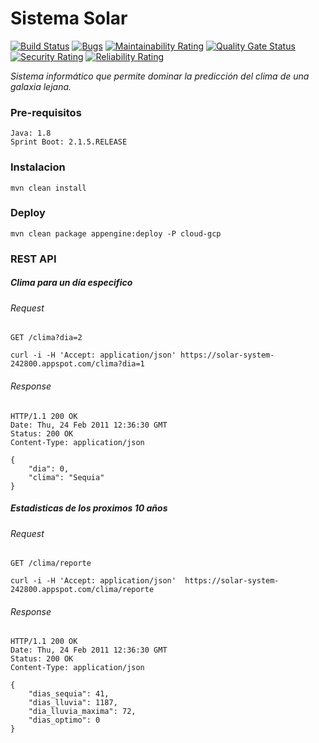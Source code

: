 # Sistema Solar 
[![Build Status](https://travis-ci.com/mujicajuancarlos/solar-system.svg?branch=develop)](https://travis-ci.com/mujicajuancarlos/solar-system)
[![Bugs](https://sonarcloud.io/api/project_badges/measure?project=mujicajuancarlos_solar-system&metric=bugs)](https://sonarcloud.io/dashboard?id=mujicajuancarlos_solar-system)
[![Maintainability Rating](https://sonarcloud.io/api/project_badges/measure?project=mujicajuancarlos_solar-system&metric=sqale_rating)](https://sonarcloud.io/dashboard?id=mujicajuancarlos_solar-system)
[![Quality Gate Status](https://sonarcloud.io/api/project_badges/measure?project=mujicajuancarlos_solar-system&metric=alert_status)](https://sonarcloud.io/dashboard?id=mujicajuancarlos_solar-system)
[![Security Rating](https://sonarcloud.io/api/project_badges/measure?project=mujicajuancarlos_solar-system&metric=security_rating)](https://sonarcloud.io/dashboard?id=mujicajuancarlos_solar-system)
[![Reliability Rating](https://sonarcloud.io/api/project_badges/measure?project=mujicajuancarlos_solar-system&metric=reliability_rating)](https://sonarcloud.io/dashboard?id=mujicajuancarlos_solar-system)

_Sistema informático que permite dominar la predicción del clima de una galaxia lejana._

### Pre-requisitos

```
Java: 1.8
Sprint Boot: 2.1.5.RELEASE
```

### Instalacion

```
mvn clean install
```

### Deploy

```
mvn clean package appengine:deploy -P cloud-gcp
```

### REST API

##### Clima para un día especifico

###### Request

`GET /clima?dia=2`

    curl -i -H 'Accept: application/json' https://solar-system-242800.appspot.com/clima?dia=1

###### Response

    HTTP/1.1 200 OK
    Date: Thu, 24 Feb 2011 12:36:30 GMT
    Status: 200 OK
    Content-Type: application/json

    {
        "dia": 0,
        "clima": "Sequia"
    }

##### Estadisticas de los proximos 10 años

###### Request

`GET /clima/reporte`

    curl -i -H 'Accept: application/json'  https://solar-system-242800.appspot.com/clima/reporte

###### Response

    HTTP/1.1 200 OK
    Date: Thu, 24 Feb 2011 12:36:30 GMT
    Status: 200 OK
    Content-Type: application/json

    {
        "dias_sequia": 41,
        "dias_lluvia": 1187,
        "dia_lluvia_maxima": 72,
        "dias_optimo": 0
    }

